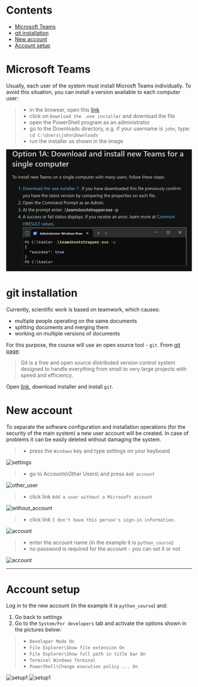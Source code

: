 # Contents

 - [Microsoft Teams](#microsoft-teams)
 - [git installation](#git-installation)
 - [New account](#new-account)
 - [Account setup](#account-setup)


# Microsoft Teams

Usually, each user of the system must install Microsft Teams individually. To avoid this situation, you can install a
version available to each computer user:
 >- in the browser, open this [link](https://learn.microsoft.com/en-us/microsoftteams/new-teams-bulk-install-client)
 >- click on `Download the .exe installer` and download the file
 >- open the PowerShell program as an administrator
 >- go to the Downloads directory, e.g. if your username is `john`, type: `cd C:\Users\john\Downloads`
 >- run the installer as shown in the image

![teams](./imgs/wide_teams.png)



# git installation

Currently, scientific work is based on teamwork, which causes:
- multiple people operating on the same documents
- splitting documents and merging them
- working on multiple versions of documents

For this purpose, the course will use an open source tool - `git`. From [git page](https://git-scm.com/):
>Git is a free and open source distributed version control system designed to handle everything from small to very large projects with speed and efficiency.

Open [link](https://git-scm.com/downloads), download installer and install `git`.




# New account

To separate the software configuration and installation operations (for the security of the main system) a new user account will be created. In case of problems it can be easily deleted without damaging the system.

>- press the `Windows` key and type settings on your keyboard

![settings](./imgs/settings.jpg)

>- go to Accounts\Other Users\ and press `Add account`

![other_user](./imgs/other_user.jpg)

>- click link `Add a user without a Microsoft account`

![without_account](./imgs/without.jpg)

>- click link `I don't have this person's sign-in information.`

![account](./imgs/person_sign.jpg)

>- enter the account name (in the example it is `python_course`)
>- no password is required for the account - you can set it or not

![account](./imgs/user_name.jpg)

---


# Account setup
Log in to the new account (in the example it is `python_course`) and:
 1. Go back to settings
 2. Go to the `System/For developers` tab and activate the options shown in the pictures below:
 >- `Developer Mode On`
 >- `File Explorer\Show file extension On`
 >- `File Explorer\Show full path in title bar On`
 >- `Terminal Windows Terminal`
 >- `PowerShell\Change execution policy ... On`

![setup1](./imgs/developer1.jpg)
![setup1](./imgs/developer2.jpg)
